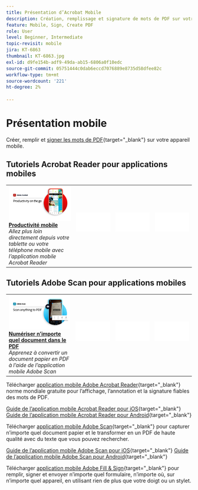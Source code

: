 ```yaml
---
title: Présentation d’Acrobat Mobile
description: Création, remplissage et signature de mots de PDF sur votre appareil mobile
feature: Mobile, Sign, Create PDF
role: User
level: Beginner, Intermediate
topic-revisit: mobile
jira: KT-6863
thumbnail: KT-6863.jpg
exl-id: d9fe154b-adf9-49da-ab15-6806a0f10edc
source-git-commit: 05751444c0dab6eccd7076889e8735d58dfee82c
workflow-type: tm+mt
source-wordcount: '221'
ht-degree: 2%

---
```


# Présentation mobile

Créer, remplir et [signer les mots de PDF](https://www.adobe.com/fr/acrobat/online/sign-pdf.html){target="_blank"}  sur votre appareil mobile.

## Tutoriels Acrobat Reader pour applications mobiles

<table style="table-layout:fixed">
<tr>
  <td>
    <a href="../getting-started/productivity.md">
      <img alt="Productivité mobile" src="../assets/Productivity_1280.png" />
    </a>
    <div>
     <a href="../getting-started/productivity.md"><strong>Productivité mobile</strong></a>
    </div>
    <em>Allez plus loin directement depuis votre tablette ou votre téléphone mobile avec l’application mobile Acrobat Reader</em>
    <br>
  </td>
  <td>
   <img alt="Espaceur" src="../assets/Whitespacer.png" />
    <div>
    <br>
  </td>
  <td>
   <img alt="Espaceur" src="../assets/Whitespacer.png" />
    <div>
    <br>
  </td>
   <td>
   <img alt="Espaceur" src="../assets/Whitespacer.png" />
    <div>
    <br>
  </td>
</tr>
</table>

## Tutoriels Adobe Scan pour applications mobiles

<table style="table-layout:fixed">
<tr>
  <td>
    <a href="scan-mobile-app.md">
      <img alt="Numériser n’importe quel document dans le PDF" src="../assets/Scanmobile.png" />
    </a>
    <div>
     <a href="scan-mobile-app.md"><strong>Numériser n’importe quel document dans le PDF</strong></a>
    </div>
    <em>Apprenez à convertir un document papier en PDF à l’aide de l’application mobile Adobe Scan</em>
    <br>
  </td>
  <td>
   <img alt="Espaceur" src="../assets/Whitespacer.png" />
    <div>
    <br>
  </td>
  <td>
   <img alt="Espaceur" src="../assets/Whitespacer.png" />
    <div>
    <br>
  </td>
   <td>
   <img alt="Espaceur" src="../assets/Whitespacer.png" />
    <div>
    <br>
  </td>
</tr>
</table>

Télécharger [application mobile Adobe Acrobat Reader](https://www.adobe.com/acrobat/mobile/acrobat-reader.html){target="_blank"} norme mondiale gratuite pour l’affichage, l’annotation et la signature fiables des mots de PDF.

[Guide de l’application mobile Acrobat Reader pour iOS](https://www.adobe.com/devnet-docs/acrobat/ios/en/){target="_blank"}
[Guide de l’application mobile Acrobat Reader pour Android](https://www.adobe.com/devnet-docs/acrobat/android/en/){target="_blank"}

Télécharger [application mobile Adobe Scan](https://www.adobe.com/acrobat/mobile/scanner-app.html){target="_blank"} pour capturer n’importe quel document papier et le transformer en un PDF de haute qualité avec du texte que vous pouvez rechercher.

[Guide de l’application mobile Adobe Scan pour iOS](https://www.adobe.com/devnet-docs/adobescan/ios/en/){target="_blank"}
[Guide de l’application mobile Adobe Scan pour Android](https://www.adobe.com/devnet-docs/adobescan/android/en/){target="_blank"}

Télécharger [application mobile Adobe Fill &amp; Sign](https://www.adobe.com/acrobat/mobile/fill-sign-pdfs.html){target="_blank"} pour remplir, signer et envoyer n’importe quel formulaire, n’importe où, sur n’importe quel appareil, en utilisant rien de plus que votre doigt ou un stylet.
